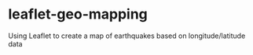 # leaflet-geo-mapping
Using Leaflet to create a map of earthquakes based on longitude/latitude data
